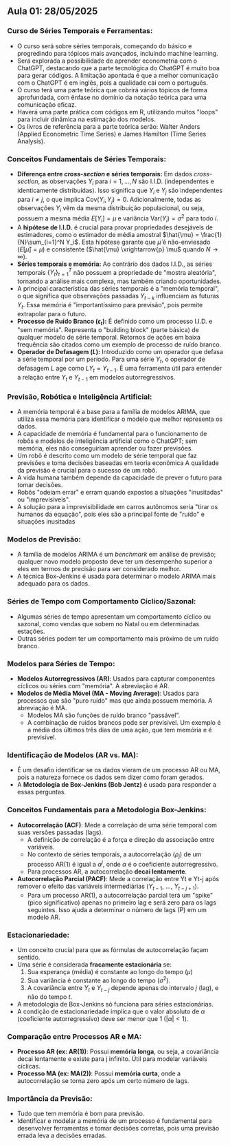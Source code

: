 ## Aula 01: 28/05/2025


### **Curso de Séries Temporais e Ferramentas:**
* O curso será sobre séries temporais, começando do básico e progredindo para tópicos mais avançados, incluindo machine learning.
* Será explorada a possibilidade de aprender econometria com o ChatGPT, destacando que a parte tecnológica do ChatGPT é muito boa para gerar códigos. A limitação apontada é que a melhor comunicação com o ChatGPT é em inglês, pois a qualidade cai com o português.
* O curso terá uma parte teórica que cobrirá vários tópicos de forma aprofundada, com ênfase no domínio da notação teórica para uma comunicação eficaz.
* Haverá uma parte prática com códigos em R, utilizando muitos "loops" para incluir dinâmica na estimação dos modelos.
* Os livros de referência para a parte teórica serão:
Walter Anders (Applied Econometric Time Series) e
James Hamilton (Time Series Analysis).

### **Conceitos Fundamentais de Séries Temporais:**

* **Diferença entre *cross-section* e séries temporais:**
    Em dados *cross-section*, as observações $Y_i$ para $i=1, \dots, N$ são I.I.D. (independentes e identicamente distribuídas). Isso significa que $Y_i$ e $Y_j$ são independentes para $i \neq j$, o que implica $\text{Cov}(Y_i, Y_j) = 0$. Adicionalmente, todas as observações $Y_i$ vêm da mesma distribuição populacional, ou seja, possuem a mesma média $E[Y_i] = \mu$ e variância $\text{Var}(Y_i) = \sigma^2$ para todo $i$.
* A **hipótese de I.I.D.** é crucial para provar propriedades desejáveis de estimadores, como o estimador de média amostral $\hat{\mu} = \frac{1}{N}\sum_{i=1}^N Y_i$. Esta hipótese garante que $\hat{\mu}$ é não-enviesado ($E[\hat{\mu}] = \mu$) e consistente ($\hat{\mu} \xrightarrow{p} \mu$ quando $N \to \infty$).
* **Séries temporais e memória:** Ao contrário dos dados I.I.D., as séries temporais $\{Y_t\}_{t=1}^T$ não possuem a propriedade de "mostra aleatória", tornando a análise mais complexa, mas também criando oportunidades.
* A principal característica das séries temporais é a "memória temporal", o que significa que observações passadas $Y_{t-k}$ influenciam as futuras $Y_t$. Essa memória é "importantíssimo para previsão", pois permite extrapolar para o futuro.
* **Processo de Ruído Branco ($\epsilon_t$):** É definido como um processo I.I.D. e "sem memória". Representa o "building block" (parte básica) de qualquer modelo de série temporal. Retornos de ações em baixa frequência são citados como um exemplo de processo de ruído branco.
* **Operador de Defasagem ($L$):** Introduzido como um operador que defasa a série temporal por um período. Para uma série $Y_t$, o operador de defasagem $L$ age como $L Y_t = Y_{t-1}$. É uma ferramenta útil para entender a relação entre $Y_t$ e $Y_{t-1}$ em modelos autorregressivos.

### **Previsão, Robótica e Inteligência Artificial:**
* A memória temporal é a base para a família de modelos ARIMA, que utiliza essa memória para identificar o modelo que melhor representa os dados.
* A capacidade de memória é fundamental para o funcionamento de robôs e modelos de inteligência artificial como o ChatGPT; sem memória, eles não conseguiriam aprender ou fazer previsões.
* Um robô é descrito como um modelo de série temporal que faz previsões e toma decisões baseadas em teoria econômica A qualidade da previsão é crucial para o sucesso de um robô.
* A vida humana também depende da capacidade de prever o futuro para tomar decisões.
* Robôs "odeiam errar" e erram quando expostos a situações "inusitadas" ou "imprevisíveis".
* A solução para a imprevisibilidade em carros autônomos seria "tirar os humanos da equação", pois eles são a principal fonte de "ruído" e situações inusitadas

### **Modelos de Previsão:**
* A família de modelos ARIMA é um *benchmark* em análise de previsão; qualquer novo modelo proposto deve ter um desempenho superior a eles em termos de precisão para ser considerado melhor.
* A técnica Box-Jenkins é usada para determinar o modelo ARIMA mais adequado para os dados.



### Séries de Tempo com Comportamento Cíclico/Sazonal:
* Algumas séries de tempo apresentam um comportamento cíclico ou sazonal, como vendas que sobem no Natal ou em determinadas estações.
* Outras séries podem ter um comportamento mais próximo de um ruído branco.

### **Modelos para Séries de Tempo**:
* **Modelos Autorregressivos (AR)**: Usados para capturar componentes cíclicos ou séries com "memória". A abreviação é AR.
* **Modelos de Média Móvel (MA - Moving Average)**: Usados para processos que são "puro ruído" mas que ainda possuem memória. A abreviação é MA.
    * Modelos MA são funções de ruído branco "passável".
    * A combinação de ruídos brancos pode ser previsível. Um exemplo é a média dos últimos três dias de uma ação, que tem memória e é previsível.

### **Identificação de Modelos (AR vs. MA)**:
* É um desafio identificar se os dados vieram de um processo AR ou MA, pois a natureza fornece os dados sem dizer como foram gerados.
* A **Metodologia de Box-Jenkins (Bob Jentz)** é usada para responder a essas perguntas.

### **Conceitos Fundamentais para a Metodologia Box-Jenkins**:
* **Autocorrelação (ACF)**: Mede a correlação de uma série temporal com suas versões passadas (lags).
    * A definição de correlação é a força e direção da associação entre variáveis.
    * No contexto de séries temporais, a autocorrelação ($\rho_j$) de um processo AR(1) é igual a $\alpha^j$, onde $\alpha$ é o coeficiente autorregressivo.
    * Para processos AR, a autocorrelação **decai lentamente**.
* **Autocorrelação Parcial (PACF)**: Mede a correlação entre Yt e Yt-j após remover o efeito das variáveis intermediárias ($Y_{t-1}$, ..., $Y_{t-j+1}$).
    * Para um processo AR(1), a autocorrelação parcial terá um "spike" (pico significativo) apenas no primeiro lag e será zero para os lags seguintes. Isso ajuda a determinar o número de lags (P) em um modelo AR.

### **Estacionariedade**:
* Um conceito crucial para que as fórmulas de autocorrelação façam sentido.
* Uma série é considerada **fracamente estacionária** se:
    1.  Sua esperança (média) é constante ao longo do tempo ($\mu$) 
    2.  Sua variância é constante ao longo do tempo ($\sigma^2$).
    3.  A covariância entre $Y_t$ e $Y_{t-j}$ depende apenas do intervalo $j$ (lag), e não do tempo $t$.
* A metodologia de Box-Jenkins só funciona para séries estacionárias.
* A condição de estacionariedade implica que o valor absoluto de $\alpha$ (coeficiente autorregressivo) deve ser menor que 1 ($|\alpha| < 1$).

### **Comparação entre Processos AR e MA**:
* **Processo AR (ex: AR(1))**: Possui **memória longa**, ou seja, a covariância decai lentamente e existe para j infinito. Útil para modelar variáveis cíclicas.
* **Processo MA (ex: MA(2))**: Possui **memória curta**, onde a autocorrelação se torna zero após um certo número de lags.

### **Importância da Previsão**:
* Tudo que tem memória é bom para previsão.
* Identificar e modelar a memória de um processo é fundamental para desenvolver ferramentas e tomar decisões corretas, pois uma previsão errada leva a decisões erradas.